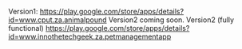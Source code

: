 Version1: https://play.google.com/store/apps/details?id=www.cput.za.animalpound
Version2 coming soon.
Version2 (fully functional) https://play.google.com/store/apps/details?id=www.innothetechgeek.za.petmanagementapp
